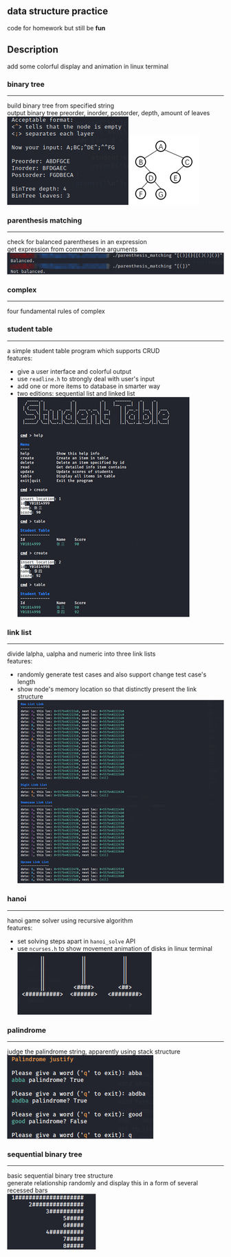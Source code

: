 ## data structure practice   
code for homework but still be **fun**   

## Description

add some colorful display and animation in linux terminal

### binary tree
---

build binary tree from specified string   
output binary tree preorder, inorder, postorder, depth, amount of leaves   
![binary tree](https://github.com/3akur6/data-structure-practice/blob/master/assets/binary_tree.png)
![binary tree example](https://github.com/3akur6/data-structure-practice/blob/master/assets/binary_tree_example.png)


### parenthesis matching
---

check for balanced parentheses in an expression   
get expression from command line arguments   
![parenthesis matching](https://github.com/3akur6/data-structure-practice/blob/master/assets/parenthesis_matching.png)

### complex
---

four fundamental rules of complex

### student table
---

a simple student table program which supports CRUD    
features:    
* give a user interface and colorful output
* use `readline.h` to strongly deal with user's input    
* add one or more items to database in smarter way    
* two editions: sequential list and linked list    
![student table](https://github.com/3akur6/data-structure-practice/blob/master/assets/student_table.png)

### link list
---

divide lalpha, ualpha and numeric into three link lists   
features:    
* randomly generate test cases and also support change test case's length
* show node's memory location so that distinctly present the link structure    
![link list](https://github.com/3akur6/data-structure-practice/blob/master/assets/link_list.png)

### hanoi
---

hanoi game solver using recursive algorithm    
features:    
* set solving steps apart in `hanoi_solve` API 
* use `ncurses.h` to show movement animation of disks in linux terminal    
![hanoi](https://github.com/3akur6/data-structure-practice/blob/master/assets/hanoi.png)

### palindrome
---

judge the palindrome string, apparently using stack structure    
![palindrome](https://github.com/3akur6/data-structure-practice/blob/master/assets/palindrome.png)

### sequential binary tree
---

basic sequential binary tree structure   
generate relationship randomly and display this in a form of several recessed bars   
![sequential binary tree](https://github.com/3akur6/data-structure-practice/blob/master/assets/seq_bin_tree.png)
